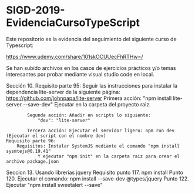 # SIGD-2019-EvidenciaCursoTypeScript

Este repositorio es la evidencia del seguimiento del siguiente curso de Typescript:

https://www.udemy.com/share/101skOCUUecFhRTHw=/

Se han subido archivos en los casos de ejercicios prácticos y/o temas interesantes por probar mediante visual studio code en local.

Sección 10.
    Requisito parte 95: Seguir las instrucciones para instalar la dependencia lite-server de la siguiente página:
                    https://github.com/johnpapa/lite-server
            Primera acción: "npm install lite-server --save-dev" Ejecutar en la carpeta del proyecto raiz.

            Segunda acción: Añadir en scripts lo siguiente:
                "dev": "lite-server" 

            Tercera acción: Ejecutar el servidor ligero: npm run dev (Ejecutar el script con el nombre dev)
    Requisito parte 96: 
        Requisitos: Instalar SystemJS mediante el comando "npm install sysmtejs@0.19.41"
                Y ejecutar "npm init" en la carpeta raiz para crear el archivo package.json

Seccion 13. Usando librerias jquery
    Requisito punto 117. npm install
    Punto 120. Ejecutar el comando: npm install --save-dev @types/jquery
    Punto 122. Ejecutar "npm install sweetalert --save"
